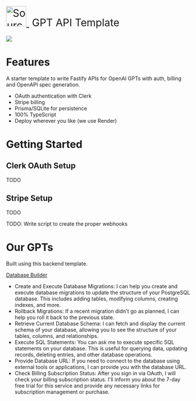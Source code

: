 <h1 style="font-weight:normal">
  <a href="https://sourcerer.io">
    <img src=https://www.enginelabs.ai/content/images/2023/09/Group-10.png alt="Sourcerer" width=55>
  </a>
  &nbsp;GPT API Template&nbsp;
</h1>


[![](https://dcbadge.vercel.app/api/server/mBFfcG2Q)](https://discord.gg/mBFfcG2Q)

Features
========
A starter template to write Fastify APIs for OpenAI GPTs with auth, billing and OpenAPI spec generation.
* OAuth authentication with Clerk
* Stripe billing
* Prisma/SQLite for persistence
* 100% TypeScript
* Deploy wherever you like (we use Render)

Getting Started
========

## Clerk OAuth Setup
TODO

## Stripe Setup
TODO

TODO: Write script to create the proper webhooks

Our GPTs
========
Built using this backend template.

[Database Builder](https://chat.openai.com/g/g-A3ueeULl8-database-builder)
- Create and Execute Database Migrations: I can help you create and execute database migrations to update the structure of your PostgreSQL database. This includes adding tables, modifying columns, creating indexes, and more.
- Rollback Migrations: If a recent migration didn't go as planned, I can help you roll it back to the previous state.
- Retrieve Current Database Schema: I can fetch and display the current schema of your database, allowing you to see the structure of your tables, columns, and relationships.
- Execute SQL Statements: You can ask me to execute specific SQL statements on your database. This is useful for querying data, updating records, deleting entries, and other database operations.
- Provide Database URL: If you need to connect to the database using external tools or applications, I can provide you with the database URL.
- Check Billing Subscription Status: After you sign in via OAuth, I will check your billing subscription status. I'll inform you about the 7-day free trial for this service and provide any necessary links for subscription management or purchase.
